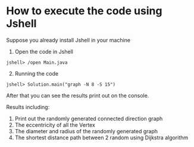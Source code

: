 # How to execute the code using Jshell

Suppose you already install Jshell in your machine

1. Open the code in Jshell 

```
jshell> /open Main.java
```

2. Running the code

```
jshell> Solution.main("graph -N 8 -S 15")
```

After that you can see the results print out on the console.



Results including:

1. Print out the randomly generated connected direction graph
2. The eccentricity of all the Vertex
3. The diameter and radius of the randomly generated graph
4. The shortest distance path between 2 random using Dijkstra algorithm